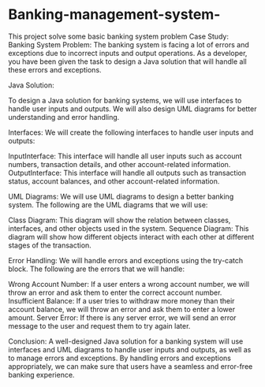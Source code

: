 # Banking-management-system-
This project solve some basic banking system problem
Case Study: Banking System Problem: The banking system is facing a lot of errors and exceptions due to incorrect inputs and output operations. As a developer, you have been given the task to design a Java solution that will handle all these errors and exceptions.

Java Solution:

To design a Java solution for banking systems, we will use interfaces to handle user inputs and outputs. We will also design UML diagrams for better understanding and error handling.

Interfaces: We will create the following interfaces to handle user inputs and outputs:

InputInterface: This interface will handle all user inputs such as account numbers, transaction details, and other account-related information.
OutputInterface: This interface will handle all outputs such as transaction status, account balances, and other account-related information.

UML Diagrams: We will use UML diagrams to design a better banking system. The following are the UML diagrams that we will use:

Class Diagram: This diagram will show the relation between classes, interfaces, and other objects used in the system.
Sequence Diagram: This diagram will show how different objects interact with each other at different stages of the transaction.

Error Handling: We will handle errors and exceptions using the try-catch block. The following are the errors that we will handle:

Wrong Account Number: If a user enters a wrong account number, we will throw an error and ask them to enter the correct account number.
Insufficient Balance: If a user tries to withdraw more money than their account balance, we will throw an error and ask them to enter a lower amount.
Server Error: If there is any server error, we will send an error message to the user and request them to try again later.

Conclusion: A well-designed Java solution for a banking system will use interfaces and UML diagrams to handle user inputs and outputs, as well as to manage errors and exceptions. By handling errors and exceptions appropriately, we can make sure that users have a seamless and error-free banking experience.
